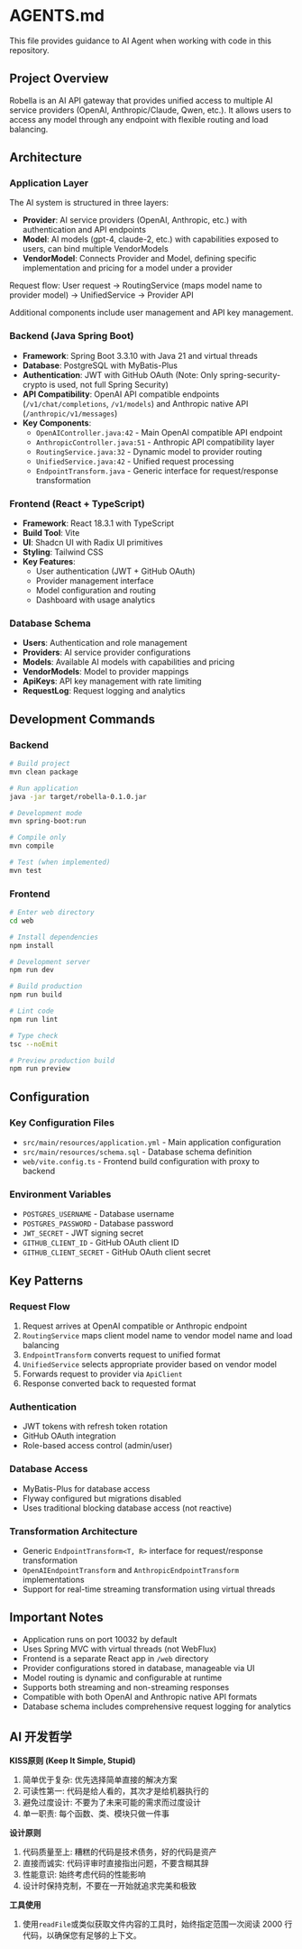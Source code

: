 # AGENTS.md

This file provides guidance to AI Agent when working with code in this repository.

## Project Overview

Robella is an AI API gateway that provides unified access to multiple AI service providers (OpenAI, Anthropic/Claude, Qwen, etc.). It allows users to access any model through any endpoint with flexible routing and load balancing.

## Architecture

### Application Layer
The AI system is structured in three layers:
- **Provider**: AI service providers (OpenAI, Anthropic, etc.) with authentication and API endpoints
- **Model**: AI models (gpt-4, claude-2, etc.) with capabilities exposed to users, can bind multiple VendorModels
- **VendorModel**: Connects Provider and Model, defining specific implementation and pricing for a model under a provider

Request flow: User request → RoutingService (maps model name to provider model) → UnifiedService → Provider API

Additional components include user management and API key management.

### Backend (Java Spring Boot)
- **Framework**: Spring Boot 3.3.10 with Java 21 and virtual threads
- **Database**: PostgreSQL with MyBatis-Plus
- **Authentication**: JWT with GitHub OAuth (Note: Only spring-security-crypto is used, not full Spring Security)
- **API Compatibility**: OpenAI API compatible endpoints (`/v1/chat/completions`, `/v1/models`) and Anthropic native API (`/anthropic/v1/messages`)
- **Key Components**:
  - `OpenAIController.java:42` - Main OpenAI compatible API endpoint
  - `AnthropicController.java:51` - Anthropic API compatibility layer
  - `RoutingService.java:32` - Dynamic model to provider routing
  - `UnifiedService.java:42` - Unified request processing
  - `EndpointTransform.java` - Generic interface for request/response transformation

### Frontend (React + TypeScript)
- **Framework**: React 18.3.1 with TypeScript
- **Build Tool**: Vite
- **UI**: Shadcn UI with Radix UI primitives
- **Styling**: Tailwind CSS
- **Key Features**:
  - User authentication (JWT + GitHub OAuth)
  - Provider management interface
  - Model configuration and routing
  - Dashboard with usage analytics

### Database Schema
- **Users**: Authentication and role management
- **Providers**: AI service provider configurations
- **Models**: Available AI models with capabilities and pricing
- **VendorModels**: Model to provider mappings
- **ApiKeys**: API key management with rate limiting
- **RequestLog**: Request logging and analytics

## Development Commands

### Backend
```bash
# Build project
mvn clean package

# Run application
java -jar target/robella-0.1.0.jar

# Development mode
mvn spring-boot:run

# Compile only
mvn compile

# Test (when implemented)
mvn test
```

### Frontend
```bash
# Enter web directory
cd web

# Install dependencies
npm install

# Development server
npm run dev

# Build production
npm run build

# Lint code
npm run lint

# Type check
tsc --noEmit

# Preview production build
npm run preview
```

## Configuration

### Key Configuration Files
- `src/main/resources/application.yml` - Main application configuration
- `src/main/resources/schema.sql` - Database schema definition
- `web/vite.config.ts` - Frontend build configuration with proxy to backend

### Environment Variables
- `POSTGRES_USERNAME` - Database username
- `POSTGRES_PASSWORD` - Database password
- `JWT_SECRET` - JWT signing secret
- `GITHUB_CLIENT_ID` - GitHub OAuth client ID
- `GITHUB_CLIENT_SECRET` - GitHub OAuth client secret

## Key Patterns

### Request Flow
1. Request arrives at OpenAI compatible or Anthropic endpoint
2. `RoutingService` maps client model name to vendor model name and load balancing
3. `EndpointTransform` converts request to unified format
4. `UnifiedService` selects appropriate provider based on vendor model
5. Forwards request to provider via `ApiClient`
6. Response converted back to requested format

### Authentication
- JWT tokens with refresh token rotation
- GitHub OAuth integration
- Role-based access control (admin/user)

### Database Access
- MyBatis-Plus for database access
- Flyway configured but migrations disabled
- Uses traditional blocking database access (not reactive)

### Transformation Architecture
- Generic `EndpointTransform<T, R>` interface for request/response transformation
- `OpenAIEndpointTransform` and `AnthropicEndpointTransform` implementations
- Support for real-time streaming transformation using virtual threads

## Important Notes

- Application runs on port 10032 by default
- Uses Spring MVC with virtual threads (not WebFlux)
- Frontend is a separate React app in `/web` directory
- Provider configurations stored in database, manageable via UI
- Model routing is dynamic and configurable at runtime
- Supports both streaming and non-streaming responses
- Compatible with both OpenAI and Anthropic native API formats
- Database schema includes comprehensive request logging for analytics
## AI 开发哲学

**KISS原则 (Keep It Simple, Stupid)**
1. 简单优于复杂: 优先选择简单直接的解决方案
2. 可读性第一: 代码是给人看的，其次才是给机器执行的
3. 避免过度设计: 不要为了未来可能的需求而过度设计
4. 单一职责: 每个函数、类、模块只做一件事

**设计原则**
1. 代码质量至上: 糟糕的代码是技术债务，好的代码是资产
2. 直接而诚实: 代码评审时直接指出问题，不要含糊其辞
3. 性能意识: 始终考虑代码的性能影响
4. 设计时保持克制，不要在一开始就追求完美和极致

**工具使用**
1. 使用`readFile`或类似获取文件内容的工具时，始终指定范围一次阅读 2000 行代码，以确保您有足够的上下文。